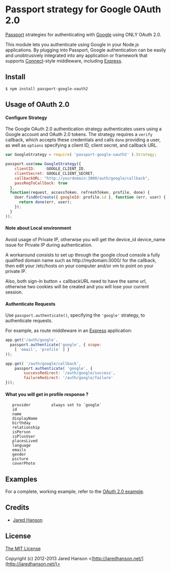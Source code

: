 # Passport strategy for Google OAuth 2.0

[Passport](http://passportjs.org/) strategies for authenticating with [Google](http://www.google.com/)
using ONLY OAuth 2.0.

This module lets you authenticate using Google in your Node.js applications.
By plugging into Passport, Google authentication can be easily and
unobtrusively integrated into any application or framework that supports
[Connect](http://www.senchalabs.org/connect/)-style middleware, including
[Express](http://expressjs.com/).

## Install

    $ npm install passport-google-oauth2

## Usage of OAuth 2.0

#### Configure Strategy

The Google OAuth 2.0 authentication strategy authenticates users using a Google
account and OAuth 2.0 tokens.  The strategy requires a `verify` callback, which
accepts these credentials and calls `done` providing a user, as well as
`options` specifying a client ID, client secret, and callback URL.

```Javascript
var GoogleStrategy = require( 'passport-google-oauth2' ).Strategy;

passport.use(new GoogleStrategy({
    clientID:     GOOGLE_CLIENT_ID,
    clientSecret: GOOGLE_CLIENT_SECRET,
    callbackURL: "http://yourdomain:3000/auth/google/callback",
    passReqToCallback: true
  },
  function(request, accessToken, refreshToken, profile, done) {
    User.findOrCreate({ googleId: profile.id }, function (err, user) {
      return done(err, user);
    });
  }
));
```

#### Note about Local environment

Avoid usage of Private IP, otherwise you will get the device_id device_name issue for Private IP during authentication.

A workaround consists to set up through the google cloud console a fully qualified domain name such as http://mydomain:3000/ for the callback,
then edit your /etc/hosts on your computer and/or vm to point on your private IP.

Also, both sign-in button + callbackURL need to have the same url, otherwise two cookies will be created and you will lose your current session.

#### Authenticate Requests

Use `passport.authenticate()`, specifying the `'google'` strategy, to
authenticate requests.

For example, as route middleware in an [Express](http://expressjs.com/)
application:

```Javascript
app.get('/auth/google',
  passport.authenticate('google', { scope:
  	[ 'email', 'profile' ] }
));

app.get( '/auth/google/callback',
	passport.authenticate( 'google', {
		successRedirect: '/auth/google/success',
		failureRedirect: '/auth/google/failure'
}));
```

#### What you will get in profile response ?

```
   provider         always set to `google`
   id
   name
   displayName
   birthday
   relationship
   isPerson
   isPlusUser
   placesLived
   language
   emails
   gender
   picture
   coverPhoto
```

## Examples

For a complete, working example, refer to the [OAuth 2.0 example](example).

## Credits

  - [Jared Hanson](http://github.com/jaredhanson)

## License

[The MIT License](http://opensource.org/licenses/MIT)

Copyright (c) 2012-2013 Jared Hanson <[http://jaredhanson.net/](http://jaredhanson.net/)>
